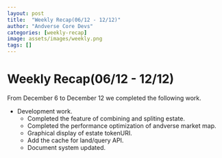 ```yaml
---
layout: post
title:  "Weekly Recap(06/12 - 12/12)"
author: "Andverse Core Devs"
categories: [weekly-recap]
image: assets/images/weekly.png
tags: []
---
```


# Weekly Recap(06/12 - 12/12)

From December 6 to December 12 we completed the following work.

- Development work.
    - Completed the feature of combining and spliting estate.
    - Completed the performance optimization of andverse market map.
    - Graphical display of estate tokenURI.
    - Add the cache for land/query API.
    - Document system updated.